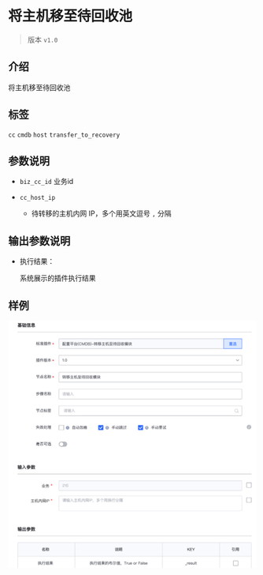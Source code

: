 # 将主机移至待回收池
> 版本 `v1.0`
## 介绍

将主机移至待回收池

## 标签
`cc` `cmdb` `host` `transfer_to_recovery` 

## 参数说明

* `biz_cc_id` 业务id

* `cc_host_ip`
    * 待转移的主机内网 IP，多个用英文逗号 `,` 分隔

## 输出参数说明

* 执行结果：

  系统展示的插件执行结果

## 样例

![](../images/transfer_to_recovery_v1_0.png)
